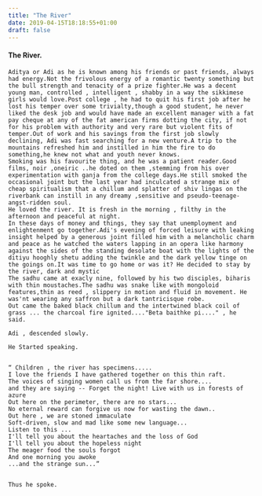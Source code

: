 ```yaml
---
title: "The River"
date: 2019-04-15T18:18:55+01:00
draft: false
---
```



#### The River.

    Aditya or Adi as he is known among his friends or past friends, always had energy.Not the frivolous energy of a romantic twenty something but the bull strength and tenacity of a prize fighter.He was a decent young man, controlled , intelligent , shabby in a way the sikkimese girls would love.Post college , he had to quit his first job after he lost his temper over some trivialty,though a good student, he never liked the desk job and would have made an excellent manager with a fat pay cheque at any of the fat american firms dotting the city, if not for his problem with authority and very rare but violent fits of temper.Out of work and his savings from the first job slowly declining, Adi was fast searching for a new venture.A trip to the mountains refreshed him and instilled in him the fire to do something,he knew not what and youth never knows. 
    Smoking was his favourite thing, and he was a patient reader.Good films, noir ,oneiric ..he doted on them ,stemming from his over experimentation with ganja from the college days.He still smoked the occasional joint but the last year had inculcated a strange mix of cheap spiritualism that a chillum and splatter of shiv lingas on the riverbank can instill in any dreamy ,sensitive and pseudo-teenage-angst-ridden soul. 
    He loved the river. It is fresh in the morning , filthy in the afternoon and peaceful at night. 
    In these days of money and things, they say that unemployment and enlightenment go together.Adi's evening of forced leisure with leaking insight helped by a generous joint filled him with a melancholic charm and peace as he watched the waters lapping in an opera like harmony against the sides of the standing desolate boat with the lights of the ditiyu hooghly shetu adding the twinkle and the dark yellow tinge on the goings on.It was time to go home or was it? He decided to stay by the river, dark and mystic 
    The sadhu came at exacly nine, followed by his two disciples, biharis with thin moustaches.The sadhu was snake like with mongoloid features,thin as reed , slippery in motion and fluid in movement. He was'nt wearing any saffron but a dark tantricisque robe. 
    Out came the baked black chillum and the intertwined black coil of grass ... the charcoal fire ignited...."Beta baithke pi...." , he said. 

    Adi , descended slowly. 

    He Started speaking. 


    “ Children , the river has specimens..... 
    I love the friends I have gathered together on this thin raft. 
    The voices of singing women call us from the far shore.... 
    and they are saying -- Forget the night! Live with us in forests of azure 
    Out here on the perimeter, there are no stars... 
    No eternal reward can forgive us now for wasting the dawn.. 
    Out here , we are stoned immaculate 
    Soft-driven, slow and mad like some new language... 
    Listen to this ... 
    I'll tell you about the heartaches and the loss of God 
    I'll tell you about the hopeless night 
    The meager food the souls forgot 
    And one morning you awoke 
    ...and the strange sun...” 


    Thus he spoke. 
